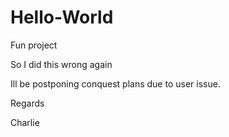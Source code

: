 # Hello-World
Fun project

So I did this wrong again

Ill be postponing conquest plans due to user issue.

Regards

Charlie
